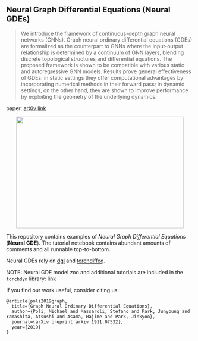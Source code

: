 ## Neural Graph Differential Equations (Neural GDEs)

> We introduce the framework of continuous-depth graph neural networks (GNNs). Graph neural ordinary differential equations (GDEs) are formalized as the counterpart to GNNs where the input-output relationship is determined by a continuum of GNN layers, blending discrete topological structures and differential equations. The proposed framework is shown to be compatible with various static and autoregressive GNN models. Results prove general effectiveness of GDEs: in static settings they offer computational advantages by incorporating numerical methods in their forward pass; in dynamic settings, on the other hand, they are shown to improve performance by exploiting the geometry of the underlying dynamics.


paper: [arXiv link](https://arxiv.org/abs/1911.07532)

<p align="center"> 
<img src="fig/gde_vec.jpg" width="450" height="300">
</p>

This repository contains examples of *Neural Graph Differential Equations* (**Neural GDE**). The tutorial notebook contains abundant amounts of comments and all runnable top-to-bottom.

Neural GDEs rely on [dgl](https://github.com/dmlc/dgl) and [torchdiffeq](https://github.com/rtqichen/torchdiffeq).

NOTE: Neural GDE model zoo and additional tutorials are included in the `torchdyn` library: [link](https://github.com/DiffEqML/torchdyn)

If you find our work useful, consider citing us:

```
@article{poli2019graph,
  title={Graph Neural Ordinary Differential Equations},
  author={Poli, Michael and Massaroli, Stefano and Park, Junyoung and Yamashita, Atsushi and Asama, Hajime and Park, Jinkyoo},
  journal={arXiv preprint arXiv:1911.07532},
  year={2019}
}
```
